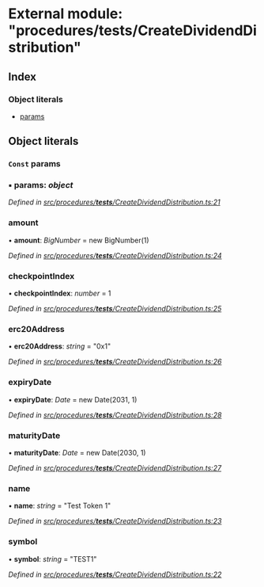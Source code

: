 # External module: "procedures/**tests**/CreateDividendDistribution"

## Index

### Object literals

- [params](_procedures___tests___createdividenddistribution_.md#const-params)

## Object literals

### `Const` params

### ▪ **params**: _object_

_Defined in [src/procedures/**tests**/CreateDividendDistribution.ts:21](https://github.com/PolymathNetwork/polymath-sdk/blob/d34930f/src/procedures/__tests__/CreateDividendDistribution.ts#L21)_

### amount

• **amount**: _BigNumber_ = new BigNumber(1)

_Defined in [src/procedures/**tests**/CreateDividendDistribution.ts:24](https://github.com/PolymathNetwork/polymath-sdk/blob/d34930f/src/procedures/__tests__/CreateDividendDistribution.ts#L24)_

### checkpointIndex

• **checkpointIndex**: _number_ = 1

_Defined in [src/procedures/**tests**/CreateDividendDistribution.ts:25](https://github.com/PolymathNetwork/polymath-sdk/blob/d34930f/src/procedures/__tests__/CreateDividendDistribution.ts#L25)_

### erc20Address

• **erc20Address**: _string_ = "0x1"

_Defined in [src/procedures/**tests**/CreateDividendDistribution.ts:26](https://github.com/PolymathNetwork/polymath-sdk/blob/d34930f/src/procedures/__tests__/CreateDividendDistribution.ts#L26)_

### expiryDate

• **expiryDate**: _Date_ = new Date(2031, 1)

_Defined in [src/procedures/**tests**/CreateDividendDistribution.ts:28](https://github.com/PolymathNetwork/polymath-sdk/blob/d34930f/src/procedures/__tests__/CreateDividendDistribution.ts#L28)_

### maturityDate

• **maturityDate**: _Date_ = new Date(2030, 1)

_Defined in [src/procedures/**tests**/CreateDividendDistribution.ts:27](https://github.com/PolymathNetwork/polymath-sdk/blob/d34930f/src/procedures/__tests__/CreateDividendDistribution.ts#L27)_

### name

• **name**: _string_ = "Test Token 1"

_Defined in [src/procedures/**tests**/CreateDividendDistribution.ts:23](https://github.com/PolymathNetwork/polymath-sdk/blob/d34930f/src/procedures/__tests__/CreateDividendDistribution.ts#L23)_

### symbol

• **symbol**: _string_ = "TEST1"

_Defined in [src/procedures/**tests**/CreateDividendDistribution.ts:22](https://github.com/PolymathNetwork/polymath-sdk/blob/d34930f/src/procedures/__tests__/CreateDividendDistribution.ts#L22)_
